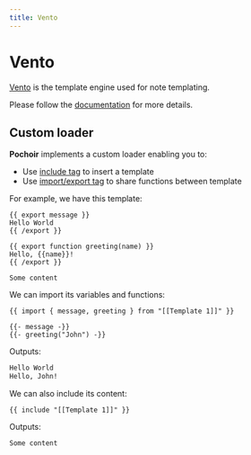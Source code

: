 ```yaml
---
title: Vento
---
```

# Vento

[Vento](https://vento.js.org/) is the template engine used for note templating.

Please follow the [documentation](https://vento.js.org/) for more details.

## Custom loader

**Pochoir** implements a custom loader enabling you to:
- Use [include tag](https://vento.js.org/syntax/include/) to insert a template
- Use [import/export tag](https://vento.js.org/syntax/import-export/) to share functions between template

For example, we have this template:

```vento {filename="Template 1.md" lang="md"}
{{ export message }}
Hello World
{{ /export }}

{{ export function greeting(name) }}
Hello, {{name}}!
{{ /export }}

Some content
```

We can import its variables and functions:

```vento {filename="Template 2.md" lang="md"}
{{ import { message, greeting } from "[[Template 1]]" }}

{{- message -}}
{{- greeting("John") -}}
```

Outputs:
```md {filename="Note.md"}
Hello World
Hello, John!
```

We can also include its content:

```vento {filename="Template 3.md" lang="md"}
{{ include "[[Template 1]]" }}
```

Outputs:
```md {filename="Note 2.md"}
Some content
```

